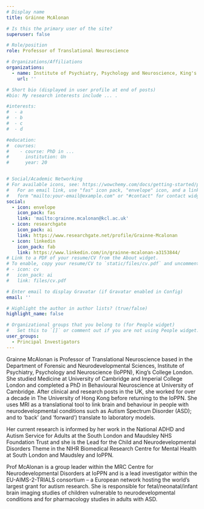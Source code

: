 ```yaml
---
# Display name
title: Gráinne McAlonan

# Is this the primary user of the site?
superuser: false

# Role/position
role: Professor of Translational Neuroscience

# Organizations/Affiliations
organizations:
  - name: Institute of Psychiatry, Psychology and Neuroscience, King's College London
    url: ''

# Short bio (displayed in user profile at end of posts)
#bio: My research interests include ... .

#interests:
#  - a
#  - b
#  - c
#  - d

#education:
#  courses:
#    - course: PhD in ...
#      institution: Un
#      year: 20


# Social/Academic Networking
# For available icons, see: https://wowchemy.com/docs/getting-started/page-builder/#icons
#   For an email link, use "fas" icon pack, "envelope" icon, and a link in the
#   form "mailto:your-email@example.com" or "#contact" for contact widget.
social:
  - icon: envelope
    icon_pack: fas
    link: 'mailto:grainne.mcalonan@kcl.ac.uk'
  - icon: researchgate
    icon_pack: ai
    link: https://www.researchgate.net/profile/Grainne-Mcalonan
  - icon: linkedin
    icon_pack: fab
    link: https://www.linkedin.com/in/grainne-mcalonan-a3153844/
# Link to a PDF of your resume/CV from the About widget.
# To enable, copy your resume/CV to `static/files/cv.pdf` and uncomment the lines below.
# - icon: cv
#   icon_pack: ai
#   link: files/cv.pdf

# Enter email to display Gravatar (if Gravatar enabled in Config)
email: ''

# Highlight the author in author lists? (true/false)
highlight_name: false

# Organizational groups that you belong to (for People widget)
#   Set this to `[]` or comment out if you are not using People widget.
user_groups:
  - Principal Investigators
---
```


Grainne McAlonan is Professor of Translational Neuroscience based in the Department of Forensic and Neurodevelopmental Sciences, Institute of Psychiatry, Psychology and Neuroscience (IoPPN), King’s College London. She studied Medicine at University of Cambridge and Imperial College London and completed a PhD in Behavioural Neuroscience at University of Cambridge. After clinical and research posts in the UK, she worked for over a decade in The University of Hong Kong before returning to the IoPPN. She uses MRI as a translational tool to link brain and behaviour in people with neurodevelopmental conditions such as Autism Spectrum Disorder (ASD); and to ‘back’ (and ‘forward’) translate to laboratory models.

Her current research is informed by her work in the National ADHD and Autism Service for Adults at the South London and Maudsley NHS Foundation Trust and she is the Lead for the Child and Neurodevelopmental Disorders Theme in the NIHR Biomedical Research Centre for Mental Health at South London and Maudsley and IoPPN.

Prof McAlonan is a group leader within the MRC Centre for Neurodevelopmental Disorders at IoPPN and is a lead investigator within the EU-AIMS-2-TRIALS consortium – a European network hosting the world’s largest grant for autism research. She is responsible for fetal/neonatal/infant brain imaging studies of children vulnerable to neurodevelopmental conditions and for pharmacology studies in adults with ASD.

